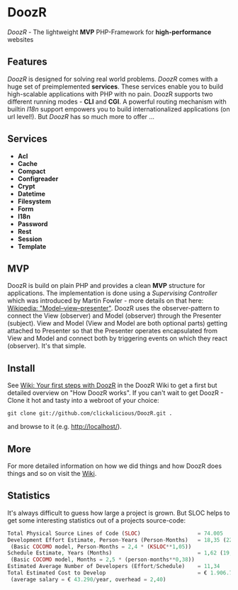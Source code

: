 # DoozR
*DoozR* - The lightweight **MVP** PHP-Framework for **high-performance** websites


## Features
*DoozR* is designed for solving real world problems. *DoozR* comes with a huge set of preimplemented **services**. These services enable you to build high-scalable applications with PHP with no pain. DoozR supports two different running modes - **CLI** and **CGI**. A powerful routing mechanism with builtin *I18n* support empowers you to build internationalized applications (on url level!). But *DoozR* has so much more to offer ...


## Services
 - **Acl**
 - **Cache**
 - **Compact**
 - **Configreader**
 - **Crypt**
 - **Datetime**
 - **Filesystem**
 - **Form**
 - **I18n**
 - **Password**
 - **Rest**
 - **Session**
 - **Template**


## MVP
DoozR is build on plain PHP and provides a clean **MVP** structure for applications. The implementation is done using a *Supervising Controller* which was introduced by Martin Fowler - more details on that here: [Wikipedia: "Model–view–presenter"](https://en.wikipedia.org/wiki/Model%E2%80%93view%E2%80%93presenter). DoozR uses the observer-pattern to connect the View (observer) and Model (observer) through the Presenter (subject). View and Model (View and Model are both optional parts) getting attached to Presenter so that the Presenter operates encapsulated from View and Model and connect both by triggering events on which they react (observer). It's that simple.


## Install
See [Wiki: Your first steps with DoozR](https://github.com/clickalicious/DoozR/wiki/1.-Your-first-steps-with-DoozR) in the DoozR Wiki to get a first but detailed overview on "How DoozR works". If you can't wait to get DoozR - Clone it hot and tasty into a webroot of your choice:
```console
git clone git://github.com/clickalicious/DoozR.git .
```
and browse to it (e.g. [http://localhost/](http://localhost/)).


## More
For more detailed information on how we did things and how DoozR does things and so on visit the [Wiki](https://github.com/clickalicious/DoozR/wiki/_pages).


## Statistics
It's always difficult to guess how large a project is grown. But SLOC helps to get some interesting statistics out of a projects source-code:
```php
Total Physical Source Lines of Code (SLOC)                  = 74.005
Development Effort Estimate, Person-Years (Person-Months)   = 18,35 (220,26)
 (Basic COCOMO model, Person-Months = 2,4 * (KSLOC**1,05))
Schedule Estimate, Years (Months)                           = 1,62 (19,42)
 (Basic COCOMO model, Months = 2,5 * (person-months**0,38))
Estimated Average Number of Developers (Effort/Schedule)    = 11,34
Total Estimated Cost to Develop                             = € 1.906.742
 (average salary = € 43.290/year, overhead = 2,40)
```
